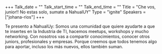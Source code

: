 +++
Talk_date = ""
Talk_start_time = ""
Talk_end_time = ""
Title = "Che vos, junior!! No estas solo, sumate a NahualUY"
Type = "ignite"
Speakers = ["johana-rios"]
+++

Te presento a NahualUy: Somos una comunidad que quiere ayudarte a que te insertes en la Industria de TI, hacemos meetups, workshops y mucho networking. Con nosotros vas a compartir conocimientos, conocer otros juniors, profesionales y empresas.
Porque creemos que todos tenemos algo para aportar, incluso los más nuevos, ellos también suman.